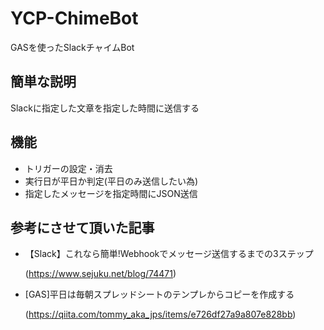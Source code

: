# YCP-ChimeBot

GASを使ったSlackチャイムBot

## 簡単な説明

Slackに指定した文章を指定した時間に送信する



## 機能

- トリガーの設定・消去
- 実行日が平日か判定(平日のみ送信したい為)
- 指定したメッセージを指定時間にJSON送信



## 参考にさせて頂いた記事

- 【Slack】これなら簡単!Webhookでメッセージ送信するまでの3ステップ

  (https://www.sejuku.net/blog/74471)

- [GAS]平日は毎朝スプレッドシートのテンプレからコピーを作成する

  (https://qiita.com/tommy_aka_jps/items/e726df27a9a807e828bb)
